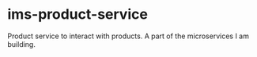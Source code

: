 # ims-product-service
Product service to interact with products. A part of the microservices I am building.

